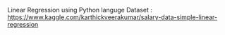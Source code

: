 Linear Regression using Python languge 
Dataset : https://www.kaggle.com/karthickveerakumar/salary-data-simple-linear-regression
